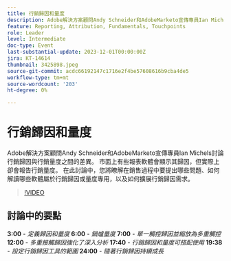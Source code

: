 ```yaml
---
title: 行銷歸因和量度
description: Adobe解決方案顧問Andy Schneider和AdobeMarketo宣傳專員Ian Michels討論行銷歸因與行銷量度之間的差異。 市面上有些報表軟體會顯示其歸因，但實際上卻會報告行銷量度。 在此討論中，您將瞭解在銷售過程中要提出哪些問題、如何解讀哪些軟體屬於行銷歸因或量度專用，以及如何擴展行銷歸因需求。
feature: Reporting, Attribution, Fundamentals, Touchpoints
role: Leader
level: Intermediate
doc-type: Event
last-substantial-update: 2023-12-01T00:00:00Z
jira: KT-14614
thumbnail: 3425898.jpeg
source-git-commit: acdc66192147c1716e2f4be57608616b9cba4de5
workflow-type: tm+mt
source-wordcount: '203'
ht-degree: 0%

---
```



# 行銷歸因和量度

Adobe解決方案顧問Andy Schneider和AdobeMarketo宣傳專員Ian Michels討論行銷歸因與行銷量度之間的差異。 市面上有些報表軟體會顯示其歸因，但實際上卻會報告行銷量度。 在此討論中，您將瞭解在銷售過程中要提出哪些問題、如何解讀哪些軟體屬於行銷歸因或量度專用，以及如何擴展行銷歸因需求。

>[!VIDEO](https://video.tv.adobe.com/v/3425898/?learn=on)

## 討論中的要點

**3:00** - *定義歸因和量度*
**6:00** - *鍋爐量度*
**7:00** - *單一觸控歸因並縮放為多重觸控*
**12:00** - *多重接觸歸因強化了深入分析*
**17:40** - *行銷歸因和量度可搭配使用*
**19:38** - *設定行銷歸因工具的範圍*
**24:00** - *隨著行銷歸因持續成長*
